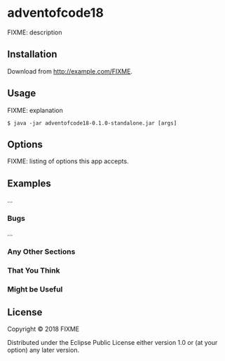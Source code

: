 # adventofcode18

FIXME: description

## Installation

Download from http://example.com/FIXME.

## Usage

FIXME: explanation

    $ java -jar adventofcode18-0.1.0-standalone.jar [args]

## Options

FIXME: listing of options this app accepts.

## Examples

...

### Bugs

...

### Any Other Sections
### That You Think
### Might be Useful

## License

Copyright © 2018 FIXME

Distributed under the Eclipse Public License either version 1.0 or (at
your option) any later version.
